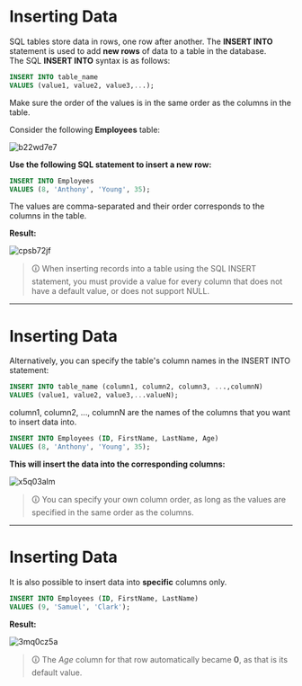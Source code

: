 # Inserting Data
SQL tables store data in rows, one row after another. The **INSERT INTO** statement is used to add **new rows** of data to a table in the database.  
The SQL **INSERT INTO** syntax is as follows:

```sql
INSERT INTO table_name  
VALUES (value1, value2, value3,...);
```

Make sure the order of the values is in the same order as the columns in the table.

Consider the following **Employees** table:

![b22wd7e7](https://user-images.githubusercontent.com/94882786/165197201-13a50b10-2429-4acb-8ff6-fb84f6784021.jpg)

**Use the following SQL statement to insert a new row:**

```sql
INSERT INTO Employees
VALUES (8, 'Anthony', 'Young', 35);
```

The values are comma-separated and their order corresponds to the columns in the table.  

**Result:**

![cpsb72jf](https://user-images.githubusercontent.com/94882786/165197228-e362752e-021a-42ca-9913-da800d04b848.jpg)

>🛈 When inserting records into a table using the SQL INSERT statement, you must provide a value for every column that does not have a default value, or does not support NULL.

---

# Inserting Data
Alternatively, you can specify the table's column names in the INSERT INTO statement:

```sql
INSERT INTO table_name (column1, column2, column3, ...,columnN)  
VALUES (value1, value2, value3,...valueN);
```

column1, column2, ..., columnN are the names of the columns that you want to insert data into.

```sql
INSERT INTO Employees (ID, FirstName, LastName, Age)
VALUES (8, 'Anthony', 'Young', 35);
```

**This will insert the data into the corresponding columns:**

![x5q03alm](https://user-images.githubusercontent.com/94882786/165197243-6244cfa1-c6ea-42e8-853c-0c61b3d42a58.jpg)

>🛈 You can specify your own column order, as long as the values are specified in the same order as the columns.

---

# Inserting Data
It is also possible to insert data into **specific** columns only.

```sql
INSERT INTO Employees (ID, FirstName, LastName)
VALUES (9, 'Samuel', 'Clark');
```

**Result:**

![3mq0cz5a](https://user-images.githubusercontent.com/94882786/165197251-85e958e1-149e-4bf7-ab44-043018701b5e.jpg)

>🛈 The _Age_ column for that row automatically became **0**, as that is its default value.
